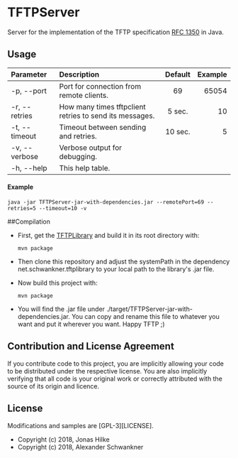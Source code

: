 # TFTPServer
Server for the implementation of the TFTP specification [RFC 1350](https://tools.ietf.org/html/rfc1350) in Java.
## Usage     
| Parameter       | Description                                              | Default | Example                       |
| :--------------- |:--------------------------------------------------------| :-------:|------------------------------:|
| -p, --port       | Port for connection from remote clients.                | 69      | 65054 |
| -r, --retries    | How many times tftpclient retries to send its messages. | 5 sec.  | 10    |
| -t, --timeout    | Timeout between sending and retries.                    | 10 sec. | 5     |
| -v, --verbose    | Verbose output for debugging.                           |         |       |
| -h, --help       | This help table.                                        |         |       |
#### Example
    java -jar TFTPServer-jar-with-dependencies.jar --remotePort=69 --retries=5 --timeout=10 -v
##Compilation
 - First, get the [TFTPLibrary](https://github.com/mrmoor/TFTPLibrary) and build it in its root directory with:

       mvn package
    
 - Then clone this repository and adjust the systemPath in the dependency net.schwankner.tftplibrary to your local path to the library's .jar file.
 - Now build this project with:
    
       mvn package
    
 - You will find the .jar file under ./target/TFTPServer-jar-with-dependencies.jar. You can copy and rename this file to whatever you want and put it wherever you want. Happy TFTP ;)
  
## Contribution and License Agreement

If you contribute code to this project, you are implicitly allowing your
code to be distributed under the respective license. You are also implicitly
verifying that all code is your original work or correctly attributed
with the source of its origin and licence.
 
## License
Modifications and samples are [GPL-3][LICENSE].

* Copyright (c) 2018, Jonas Hilke
* Copyright (c) 2018, Alexander Schwankner